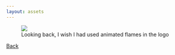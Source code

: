 ```yaml
---
layout: assets
---
```

<div class="image_container">
    <figure>
    <img src="{{url}}/assets/cow.png"/>
    <figcaption>Looking back, I wish I had used animated flames in the logo</figcaption>
    </figure>
    <a href="{{url}}/blog/colophon/#ref:cow">Back</a>
</div>
